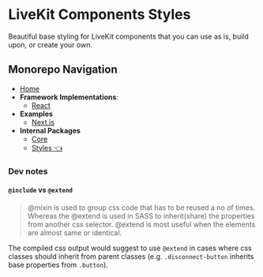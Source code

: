# LiveKit Components **Styles**

Beautiful base styling for LiveKit components that you can use as is, build upon, or create your own.

<!--NAV_START-->

## Monorepo Navigation

- [Home](/README.md)
- **Framework Implementations**:
  - [React](/packages/react/README.md)
- **Examples**
  - [Next.js](/examples/nextjs/README.md)
- **Internal Packages**
  - [Core](/packages/core/README.md)
  - [Styles 👈](/packages/styles/README.md)

<!--NAV_END-->

### Dev notes

#### `@include` vs `@extend`

> @mixin is used to group css code that has to be reused a no of times. Whereas the @extend is used in SASS to inherit(share) the properties from another css selector. @extend is most useful when the elements are almost same or identical.

The compiled css output would suggest to use `@extend` in cases where css classes should inherit from parent classes (e.g. `.disconnect-button` inherits base properties from `.button`).
